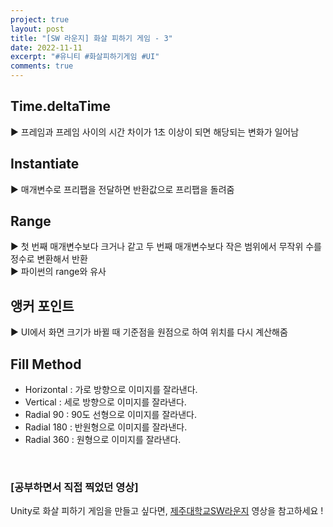 ```yaml
---
project: true
layout: post
title: "[SW 라운지] 화살 피하기 게임 - 3"
date: 2022-11-11
excerpt: "#유니티 #화살피하기게임 #UI"
comments: true
---
```


## Time.deltaTime <br>
▶️ 프레임과 프레임 사이의 시간 차이가 1초 이상이 되면 해당되는 변화가 일어남 <br>
## Instantiate <br>
▶️ 매개변수로 프리팹을 전달하면 반환값으로 프리팹을 돌려줌 <br>
## Range <br>
▶️ 첫 번째 매개변수보다 크거나 같고 두 번째 매개변수보다 작은 범위에서 무작위 수를 정수로 변환해서 반환 <br>
▶️ 파이썬의 range와 유사 <br>
## 앵커 포인트 <br>
▶️ UI에서 화면 크기가 바뀔 때 기준점을 원점으로 하여 위치를 다시 계산해줌 <br>
## Fill Method <br>
* Horizontal : 가로 방향으로 이미지를 잘라낸다.
* Vertical : 세로 방향으로 이미지를 잘라낸다.
* Radial 90 : 90도 선형으로 이미지를 잘라낸다.
* Radial 180 : 반원형으로 이미지를 잘라낸다.
* Radial 360 : 원형으로 이미지를 잘라낸다.
<br>

### [공부하면서 직접 찍었던 영상]

Unity로 화살 피하기 게임을 만들고 싶다면, [제주대학교SW라운지](https://www.youtube.com/watch?v=THfucZhawPs&list=PLkb1-AwKYLZYTBmsm5oS0nR3pQDM5sNIv&index=6) 영상을 참고하세요 !

